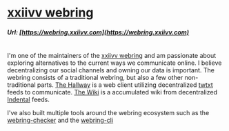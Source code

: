 # [xxiivv webring](https://github.com/XXIIVV/Webring)

##### Url: [https://webring.xxiivv.com](https://webring.xxiivv.com)

```scala mdoc:percentages:webring
```

I'm one of the maintainers of the [xxiivv webring](https://webring.xxiivv.com/)
and am passionate about exploring alternatives to the current ways we
communicate online. I believe decentralizing our social channels and owning our
data is important. The webring consists of a traditional webring, but also a few
other non-traditional parts. [The
Hallway](https://webring.xxiivv.com/hallway.html) is a web client utilizing
decentralized [twtxt](https://github.com/buckket/twtxt) feeds to communicate.
[The Wiki](https://webring.xxiivv.com/wiki.html) is a accumulated wiki from
decentralized [Indental](https://wiki.xxiivv.com/site/oscean.html) feeds.

I've also built multiple tools around the webring ecosystem such as the
[webring-checker](webring-checker.html) and the [webring-cli](webring-cli.html)

```scala mdoc:tags:webring
```
